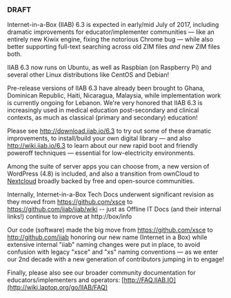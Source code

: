 ### DRAFT

Internet-in-a-Box (IIAB) 6.3 is expected in early/mid July of 2017, including dramatic improvements for educator/implementer communities &mdash; like an entirely new Kiwix engine, fixing the notorious Chrome bug &mdash; while also better supporting full-text searching across old ZIM files *and* new ZIM files both.

IIAB 6.3 now runs on Ubuntu, as well as Raspbian (on Raspberry Pi) and several other Linux distributions like CentOS and Debian!

Pre-release versions of IIAB 6.3 have already been brought to Ghana, Dominican Republic, Haiti, Nicaragua, Malaysia, while implementation work is currently ongoing for Lebanon.  We're very honored that IIAB 6.3 is increasingly used in medical education post-secondary and clinical contexts, as much as classical (primary and secondary) education!

Please see http://download.iiab.io/6.3 to try out some of these dramatic improvements, to install/build your own digital library &mdash; and also http://wiki.iiab.io/6.3 to learn about our new rapid boot and friendly poweroff techniques &mdash; essential for low-electricity environments.

Among the suite of server apps you can choose from, a new version of WordPress (4.8) is included, and also a transition from ownCloud to [Nextcloud](https://nextcloud.com/) broadly backed by free and open-source communities.

Internally, Internet-in-a-Box Tech Docs underwent significant revision as they moved from https://github.com/xsce to https://github.com/iiab/iiab/wiki -- just as Offline IT Docs (and their internal links!) continue to improve at http://box/info

Our code (software) made the big move from https://github.com/xsce to http://github.com/iiab honoring our new name (Internet in a Box) while extensive internal "iiab" naming changes were put in place, to avoid confusion with legacy "xsce" and "xs" naming conventions &mdash; as we enter our 2nd decade with a new generation of contributors jumping in to engage!

Finally, please also see our broader community documentation for educators/implementers and operators: [http://FAQ.IIAB.IO](http://wiki.laptop.org/go/IIAB/FAQ)